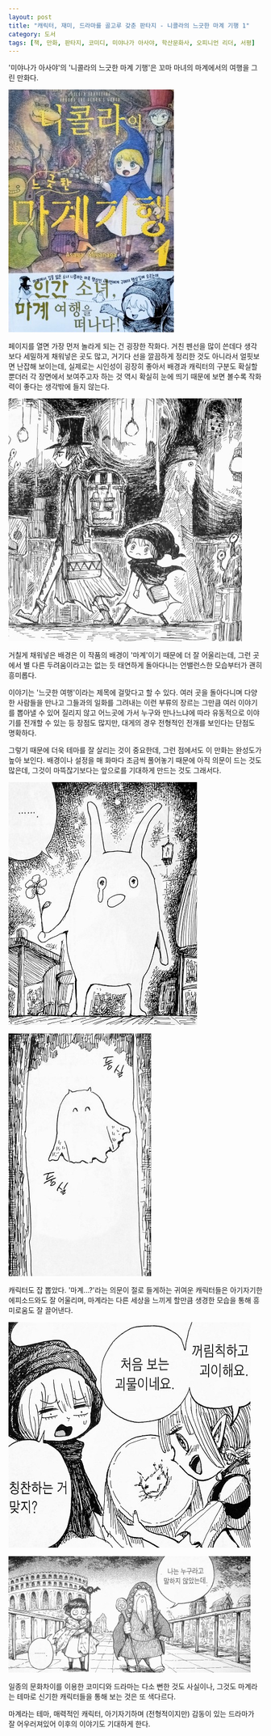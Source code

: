 ```yaml
---
layout: post
title: "캐릭터, 재미, 드라마를 골고루 갖춘 판타지 - 니콜라의 느긋한 마계 기행 1"
category: 도서
tags: [책, 만화, 판타지, 코미디, 미야나가 아사야, 학산문화사, 오피니언 리더, 서평]
---
```


'미야나가 아사야'의
'니콜라의 느긋한 마계 기행'은
꼬마 마녀의 마계에서의 여행을 그린 만화다.

![표지](/images/nicola-no-oyururi-makaikiko-1-comic-book-cover.jpg)

페이지를 열면 가장 먼저 놀라게 되는 건 굉장한 작화다.
거친 펜선을 많이 쓴데다 생각보다 세밀하게 채워넣은 곳도 많고,
거기다 선을 깔끔하게 정리한 것도 아니라서 얼핏보면 난잡해 보이는데,
실제로는 시인성이 굉장히 좋아서 배경과 캐릭터의 구분도 확실할 뿐더러
각 장면에서 보여주고자 하는 것 역시 확실히 눈에 띄기 때문에
보면 볼수록 작화력이 좋다는 생각밖에 들지 않는다.

![11](/images/nicola-no-oyururi-makaikiko-1-comic-book-p011.jpg)

거칠게 채워넣은 배경은 이 작품의 배경이 '마계'이기 때문에 더 잘 어울리는데,
그런 곳에서 별 다른 두려움이라고는 없는 듯 태연하게 돌아다니는 언밸런스한 모습부터가 괜히 흥미롭다.

이야기는 '느긋한 여행'이라는 제목에 걸맞다고 할 수 있다.
여러 곳을 돌아다니며 다양한 사람들을 만나고 그들과의 일화를 그려내는 이런 부류의 장르는
그만큼 여러 이야기를 뽑아낼 수 있어 질리지 않고
어느곳에 가서 누구와 만나느냐에 따라 유동적으로 이야기를 전개할 수 있는 등 장점도 많지만,
대게의 경우 전형적인 전개를 보인다는 단점도 명확하다.

그렇기 때문에 더욱 테마를 잘 살리는 것이 중요한데,
그런 점에서도 이 만화는 완성도가 높아 보인다.
배경이나 설정을 매 화마다 조금씩 풀어놓기 때문에 아직 의문이 드는 것도 많은데,
그것이 마뜩잖기보다는 앞으로를 기대하게 만드는 것도 그래서다.

![55](/images/nicola-no-oyururi-makaikiko-1-comic-book-p055.jpg)

![108](/images/nicola-no-oyururi-makaikiko-1-comic-book-p108.jpg)

캐릭터도 잡 뽑았다.
'마계...?'라는 의문이 절로 들게하는 귀여운 캐릭터들은 아기자기한 에피소드와도 잘 어울리며,
마계라는 다른 세상을 느끼게 할만큼 생경한 모습을 통해 흥미로움도 잘 끌어낸다.

![73](/images/nicola-no-oyururi-makaikiko-1-comic-book-p073.jpg)

![193](/images/nicola-no-oyururi-makaikiko-1-comic-book-p193.jpg)

일종의 문화차이를 이용한 코미디와 드라마는 다소 뻔한 것도 사실이나,
그것도 마계라는 테마로 신기한 캐릭터들을 통해 보는 것은 또 색다르다.

마계라는 테마, 매력적인 캐릭터, 아기자기하며 (전형적이지만) 감동이 있는 드라마가 잘 어우러져있어
이후의 이야기도 기대하게 한다.
